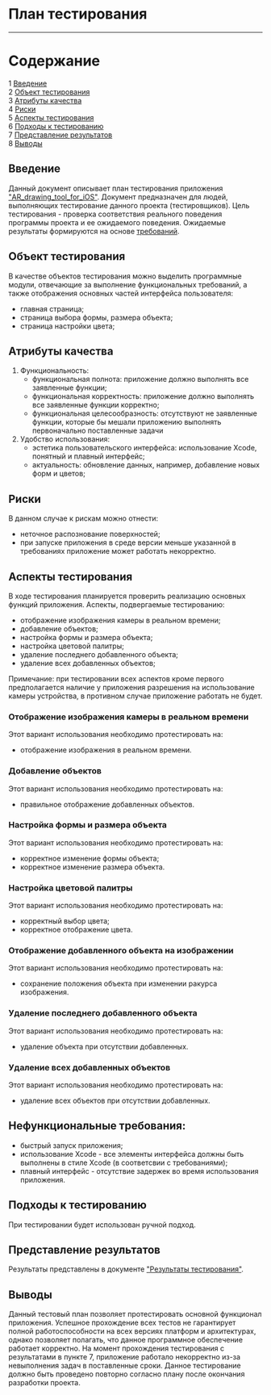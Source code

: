 # План тестирования
---

# Содержание
1 [Введение](#introduction)  
2 [Объект тестирования](#items)  
3 [Атрибуты качества](#quality)  
4 [Риски](#risk)  
5 [Аспекты тестирования](#features)  
6 [Подходы к тестированию](#approach)  
7 [Представление результатов](#pass)  
8 [Выводы](#conclusion)

<a name="introduction"/>

## Введение

Данный документ описывает план тестирования приложения ["AR_drawing_tool_for_iOS"](https://github.com/T1mofi/AR_drawing_tool_for_iOS). Документ предназначен для людей, выполняющих тестирование данного проекта (тестировщиков). Цель тестирования - проверка соответствия реального поведения программы проекта и ее ожидаемого поведения. Ожидаемые результаты формируются на основе [требований](https://github.com/T1mofi/AR_drawing_tool_for_iOS/blob/master/Documents/Software%20Requirements%20Specification.md).

<a name="items"/>

## Объект тестирования

В качестве объектов тестирования можно выделить программные модули, отвечающие за выполнение функциональных требований, а также отображения основных частей интерфейса пользователя:

* главная страница;
* страница выбора формы, размера объекта;
* страница настройки цвета;

<a name="quality"/>

## Атрибуты качества

1. Функциональность:
    - функциональная полнота: приложение должно выполнять все заявленные функции;
    - функциональная корректность: приложение должно выполнять все заявленные функции корректно;
    - функциональная целесообразность: отсутствуют не заявленные функции, которые бы мешали приложению выполнять первоначально поставленные задачи
2. Удобство использования:
    - эстетика пользовательского интерфейса: использование Xcode, понятный и плавный интерфейс;
    - актуальность: обновление данных, например, добавление новых форм и цветов;

<a name="risk"/>

## Риски

В данном случае к рискам можно отнести:
* неточное распознование поверхностей;
* при запуске приложения в среде версии меньше указанной в требованиях приложение может работать некорректно.

<a name="features"/>

## Аспекты тестирования

В ходе тестирования планируется проверить реализацию основных функций приложения. Аспекты, подвергаемые тестированию: 
* отображение изображения камеры в реальном времени;
* добавление объектов;
* настройка формы и размера объекта;
* настройка цветовой палитры;
* удаление последнего добавленного объекта;
* удаление всех добавленных объектов;

Примечание: при тестировании всех аспектов кроме первого предполагается наличие у приложения разрешения на использование камеры устройства, в противном случае приложение работать не будет.

### Отображение изображения камеры в реальном времени
Этот вариант использования необходимо протестировать на:
* отображение изображения в реальном времени.

### Добавление объектов
Этот вариант использования необходимо протестировать на:
* правильное отображение добавленных объектов.

### Настройка формы и размера объекта
Этот вариант использования необходимо протестировать на:
* корректное изменение формы объекта;
* корректное изменение размера объекта.

### Настройка цветовой палитры
Этот вариант использования необходимо протестировать на:
* корректный выбор цвета;
* корректное отображение цвета.

### Отображение добавленного объекта на изображении
Этот вариант использования необходимо протестировать на:
* сохранение положения объекта при изменении ракурса изображения.

### Удаление последнего добавленного объекта
Этот вариант использования необходимо протестировать на:
* удаление объекта при отсутствии добавленных.

### Удаление всех добавленных объектов
Этот вариант использования необходимо протестировать на:
* удаление всех объектов при отсутствии добавленных.

## Нефункциональные требования:
* быстрый запуск приложения;
* использование Xcode - все элементы интерфейса должны быть выполнены в стиле Xcode (в соответсвии с требованиями);
* плавный интерфейс - отсутствие задержек во время использования приложения.

<a name="approach"/>

## Подходы к тестированию

При тестировании будет использован ручной подход.

<a name="pass"/>

## Представление результатов

Результаты представлены  в документе ["Результаты тестирования"](https://github.com/s1ovak/PhoneShop/blob/master/Testing/TestResults.md).

<a name="conclusion"/>

## Выводы

Данный тестовый план позволяет протестировать основной функционал приложения. Успешное прохождение всех тестов не гарантирует полной работоспособности на всех версиях платформ и архитектурах, однако позволяет полагать, что данное программное обеспечение работает корректно. На момент прохождения тестирования с результатами в пункте 7, приложение работало некорректно из-за невыполнения задач в поставленные сроки. Данное тестирование должно быть проведено повторно согласно плану после окончания разработки проекта.
